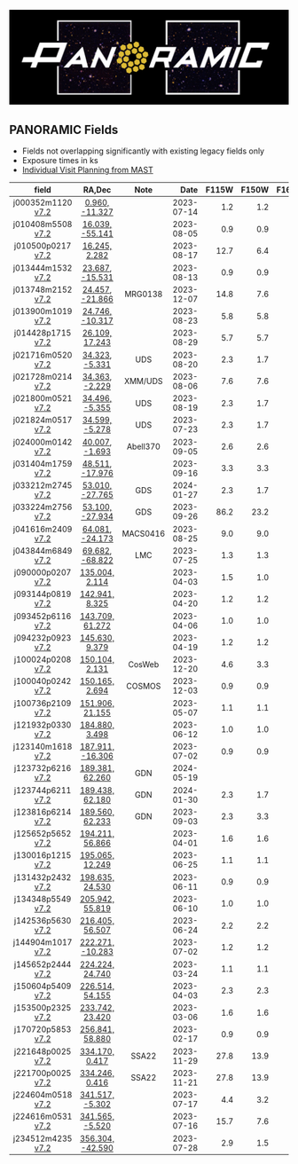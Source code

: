 
![Alt text](PanoramicLogo.png?raw=true "PanoramicLogo")

PANORAMIC Fields
----------------

- Fields not overlapping significantly with existing legacy fields only
- Exposure times in ks
- [Individual Visit Planning from MAST](https://www.stsci.edu/cgi-bin/get-visit-status?id=2514&markupFormat=html&observatory=JWST)

| field        | RA,Dec             | Note   | Date       | F115W  | F150W  | F162M  | F182M  | F200W  | F210M  | F277W  | F300M  | F356W  | F410M  | F430M  | F444W  | F460M  |
| :----------: | :----------------: | :----: | ----------:|-------:|-------:|-------:|-------:|-------:|-------:|-------:|-------:|-------:|-------:|-------:|-------:|-------:|
| j000352m1120  [v7.2](https://s3.amazonaws.com/grizli-panoramic/mosaics/v7.2/j000352m1120/index.html) | [   0.960,  -11.327](https://s3.amazonaws.com/grizli-v2/ClusterTiles/Map/panoramic-j000352m1120/index.html?coord=0.960,-11.327) |  | 2023-07-14 |   1.2  |   1.2  |        |        |   1.2  |        |   1.2  |        |   1.2  |        |        |   1.2  |        |
| j010408m5508  [v7.2](https://s3.amazonaws.com/grizli-panoramic/mosaics/v7.2/j010408m5508/index.html) | [  16.039,  -55.141](https://s3.amazonaws.com/grizli-v2/ClusterTiles/Map/panoramic-j010408m5508/index.html?coord=16.039,-55.141) |  | 2023-08-05 |   0.9  |   0.9  |        |        |   0.9  |        |   0.9  |        |   0.9  |        |        |   0.9  |        |
| j010500p0217  [v7.2](https://s3.amazonaws.com/grizli-panoramic/mosaics/v7.2/j010500p0217/index.html) | [  16.245,    2.282](https://s3.amazonaws.com/grizli-v2/ClusterTiles/Map/panoramic-j010500p0217/index.html?coord=16.245,2.282) |  | 2023-08-17 |  12.7  |   6.4  |        |        |   7.6  |        |   7.6  |        |   6.4  |  12.7  |        |        |        |
| j013444m1532  [v7.2](https://s3.amazonaws.com/grizli-panoramic/mosaics/v7.2/j013444m1532/index.html) | [  23.687,  -15.531](https://s3.amazonaws.com/grizli-v2/ClusterTiles/Map/panoramic-j013444m1532/index.html?coord=23.687,-15.531) |  | 2023-08-13 |   0.9  |   0.9  |        |        |   0.9  |        |   0.9  |        |   0.9  |        |        |   0.9  |        |
| j013748m2152  [v7.2](https://s3.amazonaws.com/grizli-panoramic/mosaics/v7.2/j013748m2152/index.html) | [  24.457,  -21.866](https://s3.amazonaws.com/grizli-v2/ClusterTiles/Map/j013804m2156/index.html?coord=24.457,-21.866) | MRG0138 | 2023-12-07 |  14.8  |   7.6  |        |        |   7.2  |        |   7.2  |        |   7.2  |   7.6  |        |   7.6  |        |
| j013900m1019  [v7.2](https://s3.amazonaws.com/grizli-panoramic/mosaics/v7.2/j013900m1019/index.html) | [  24.746,  -10.317](https://s3.amazonaws.com/grizli-v2/ClusterTiles/Map/panoramic-j013900m1019/index.html?coord=24.746,-10.317) |  | 2023-08-23 |   5.8  |   5.8  |        |        |   5.8  |        |   5.8  |        |   5.8  |        |        |   5.8  |        |
| j014428p1715  [v7.2](https://s3.amazonaws.com/grizli-panoramic/mosaics/v7.2/j014428p1715/index.html) | [  26.109,   17.243](https://s3.amazonaws.com/grizli-v2/ClusterTiles/Map/panoramic-j014428p1715/index.html?coord=26.109,17.243) |  | 2023-08-29 |   5.7  |   5.7  |        |        |   5.7  |        |   5.7  |        |   5.7  |        |        |   5.7  |        |
| j021716m0520  [v7.2](https://s3.amazonaws.com/grizli-panoramic/mosaics/v7.2/j021716m0520/index.html) | [  34.323,   -5.331](https://s3.amazonaws.com/grizli-v2/ClusterTiles/Map/uds/index.html?coord=34.323,-5.331) | UDS | 2023-08-20 |   2.3  |   1.7  |        |        |   1.5  |        |   1.5  |        |   1.7  |        |        |   2.3  |        |
| j021728m0214  [v7.2](https://s3.amazonaws.com/grizli-panoramic/mosaics/v7.2/j021728m0214/index.html) | [  34.363,   -2.229](https://s3.amazonaws.com/grizli-v2/ClusterTiles/Map/panoramic-j021728m0214/index.html?coord=34.363,-2.229) | XMM/UDS | 2023-08-06 |   7.6  |   7.6  |        |        |   3.8  |        |   3.8  |        |   7.6  |        |        |   7.6  |        |
| j021800m0521  [v7.2](https://s3.amazonaws.com/grizli-panoramic/mosaics/v7.2/j021800m0521/index.html) | [  34.496,   -5.355](https://s3.amazonaws.com/grizli-v2/ClusterTiles/Map/uds/index.html?coord=34.496,-5.355) | UDS | 2023-08-19 |   2.3  |   1.7  |        |        |   1.5  |        |   1.5  |        |   1.7  |        |        |   2.3  |        |
| j021824m0517  [v7.2](https://s3.amazonaws.com/grizli-panoramic/mosaics/v7.2/j021824m0517/index.html) | [  34.599,   -5.278](https://s3.amazonaws.com/grizli-v2/ClusterTiles/Map/uds/index.html?coord=34.599,-5.278) | UDS | 2023-07-23 |   2.3  |   1.7  |        |        |   1.5  |        |   1.5  |        |   1.7  |        |        |   2.3  |        |
| j024000m0142  [v7.2](https://s3.amazonaws.com/grizli-panoramic/mosaics/v7.2/j024000m0142/index.html) | [  40.007,   -1.693](https://s3.amazonaws.com/grizli-v2/ClusterTiles/Map/panoramic-j024000m0142/index.html?coord=40.007,-1.693) | Abell370 | 2023-09-05 |   2.6  |   2.6  |        |        |   2.6  |        |   2.6  |        |   2.6  |        |        |   2.6  |        |
| j031404m1759  [v7.2](https://s3.amazonaws.com/grizli-panoramic/mosaics/v7.2/j031404m1759/index.html) | [  48.511,  -17.976](https://s3.amazonaws.com/grizli-v2/ClusterTiles/Map/panoramic-j031404m1759/index.html?coord=48.511,-17.976) |  | 2023-09-16 |   3.3  |   3.3  |        |        |   3.3  |        |   3.3  |        |   3.3  |        |        |   3.3  |        |
| j033212m2745  [v7.2](https://s3.amazonaws.com/grizli-panoramic/mosaics/v7.2/j033212m2745/index.html) | [  53.010,  -27.765](https://s3.amazonaws.com/grizli-v2/ClusterTiles/Map/gds/jwst.html?coord=53.010,-27.765) | GDS | 2024-01-27 |   2.3  |   1.7  |        |        |   1.5  |        |   1.5  |        |   1.7  |        |        |   2.3  |        |
| j033224m2756  [v7.2](https://s3.amazonaws.com/grizli-panoramic/mosaics/v7.2/j033224m2756/index.html) | [  53.100,  -27.934](https://s3.amazonaws.com/grizli-v2/ClusterTiles/Map/gds/jwst.html?coord=53.100,-27.934) | GDS | 2023-09-26 |  86.2  |  23.2  |        |        |  11.7  |        |  22.7  |        |  23.2  |  44.0  |        |  31.3  |        |
| j041616m2409  [v7.2](https://s3.amazonaws.com/grizli-panoramic/mosaics/v7.2/j041616m2409/index.html) | [  64.081,  -24.173](https://s3.amazonaws.com/grizli-v2/ClusterTiles/Map/panoramic-j041616m2409/index.html?coord=64.081,-24.173) | MACS0416 | 2023-08-25 |   9.0  |   9.0  |        |        |   9.0  |        |   9.0  |        |   9.0  |        |        |   9.0  |        |
| j043844m6849  [v7.2](https://s3.amazonaws.com/grizli-panoramic/mosaics/v7.2/j043844m6849/index.html) | [  69.682,  -68.822](https://s3.amazonaws.com/grizli-v2/ClusterTiles/Map/panoramic-j043844m6849/index.html?coord=69.682,-68.822) | LMC | 2023-07-25 |   1.3  |   1.3  |        |        |   1.3  |        |   1.3  |        |   1.3  |        |        |   1.3  |        |
| j090000p0207  [v7.2](https://s3.amazonaws.com/grizli-panoramic/mosaics/v7.2/j090000p0207/index.html) | [ 135.004,    2.114](https://s3.amazonaws.com/grizli-v2/ClusterTiles/Map/panoramic-j090000p0207/index.html?coord=135.004,2.114) |  | 2023-04-03 |   1.5  |   1.0  |        |        |        |        |        |        |   1.0  |        |        |   1.5  |        |
| j093144p0819  [v7.2](https://s3.amazonaws.com/grizli-panoramic/mosaics/v7.2/j093144p0819/index.html) | [ 142.941,    8.325](https://s3.amazonaws.com/grizli-v2/ClusterTiles/Map/panoramic-j093144p0819/index.html?coord=142.941,8.325) |  | 2023-04-20 |   1.2  |   1.2  |        |        |   1.2  |        |   1.2  |        |   1.2  |        |        |   1.2  |        |
| j093452p6116  [v7.2](https://s3.amazonaws.com/grizli-panoramic/mosaics/v7.2/j093452p6116/index.html) | [ 143.709,   61.272](https://s3.amazonaws.com/grizli-v2/ClusterTiles/Map/panoramic-j093452p6116/index.html?coord=143.709,61.272) |  | 2023-04-06 |   1.0  |   1.0  |        |        |        |        |   1.0  |        |   1.0  |        |        |        |        |
| j094232p0923  [v7.2](https://s3.amazonaws.com/grizli-panoramic/mosaics/v7.2/j094232p0923/index.html) | [ 145.630,    9.379](https://s3.amazonaws.com/grizli-v2/ClusterTiles/Map/panoramic-j094232p0923/index.html?coord=145.630,9.379) |  | 2023-04-19 |   1.2  |   1.2  |        |        |   1.2  |        |   1.2  |        |   1.2  |        |        |   1.2  |        |
| j100024p0208  [v7.2](https://s3.amazonaws.com/grizli-panoramic/mosaics/v7.2/j100024p0208/index.html) | [ 150.104,    2.131](https://s3.amazonaws.com/grizli-v2/ClusterTiles/Map/cos/index.html?coord=150.104,2.131) | CosWeb | 2023-12-20 |   4.6  |   3.3  |        |        |   3.1  |        |   3.1  |        |   3.3  |        |        |   4.6  |        |
| j100040p0242  [v7.2](https://s3.amazonaws.com/grizli-panoramic/mosaics/v7.2/j100040p0242/index.html) | [ 150.165,    2.694](https://s3.amazonaws.com/grizli-v2/ClusterTiles/Map/cos/index.html?coords=150.1666670,2.7000000) | COSMOS | 2023-12-03 |   0.9  |   0.9  |        |        |   0.9  |        |   0.9  |        |   0.9  |        |        |   0.9  |        |
| j100736p2109  [v7.2](https://s3.amazonaws.com/grizli-panoramic/mosaics/v7.2/j100736p2109/index.html) | [ 151.906,   21.155](https://s3.amazonaws.com/grizli-v2/ClusterTiles/Map/panoramic-j100736p2109/index.html?coord=151.906,21.155) |  | 2023-05-07 |   1.1  |   1.1  |        |        |   1.1  |        |   1.1  |        |   1.1  |        |        |   1.1  |        |
| j121932p0330  [v7.2](https://s3.amazonaws.com/grizli-panoramic/mosaics/v7.2/j121932p0330/index.html) | [ 184.880,    3.498](https://s3.amazonaws.com/grizli-v2/ClusterTiles/Map/panoramic-j121932p0330/index.html?coord=184.880,3.498) |  | 2023-06-12 |   1.0  |   1.0  |        |        |   1.0  |        |   1.0  |        |   1.0  |        |        |   1.0  |        |
| j123140m1618  [v7.2](https://s3.amazonaws.com/grizli-panoramic/mosaics/v7.2/j123140m1618/index.html) | [ 187.911,  -16.306](https://s3.amazonaws.com/grizli-v2/ClusterTiles/Map/panoramic-j123140m1618/index.html?coord=187.911,-16.306) |  | 2023-07-02 |   0.9  |   0.9  |        |        |   0.9  |        |   0.9  |        |   0.9  |        |        |   0.9  |        |
| j123732p6216  [v7.2](https://s3.amazonaws.com/grizli-panoramic/mosaics/v7.2/j123732p6216/index.html) | [ 189.381,   62.260](https://s3.amazonaws.com/grizli-v2/ClusterTiles/Map/gdn/jwst.html?coord=189.3994832,62.2906066) | GDN | 2024-05-19 |        |        |   5.7  |   5.7  |        |   5.7  |        |   5.7  |        |        |   5.7  |        |   5.7  |
| j123744p6211  [v7.2](https://s3.amazonaws.com/grizli-panoramic/mosaics/v7.2/j123744p6211/index.html) | [ 189.438,   62.180](https://s3.amazonaws.com/grizli-v2/ClusterTiles/Map/gdn/jwst.html?coord=189.3994832,62.2906066) | GDN | 2024-01-30 |   2.3  |   1.7  |        |        |   1.5  |        |   1.5  |        |   1.7  |        |        |   2.3  |        |
| j123816p6214  [v7.2](https://s3.amazonaws.com/grizli-panoramic/mosaics/v7.2/j123816p6214/index.html) | [ 189.560,   62.233](https://s3.amazonaws.com/grizli-v2/ClusterTiles/Map/gdn/jwst.html?coord=189.3994832,62.2906066) | GDN | 2023-09-03 |   2.3  |   3.3  |        |        |   1.5  |        |   1.5  |        |   3.3  |        |        |   2.3  |        |
| j125652p5652  [v7.2](https://s3.amazonaws.com/grizli-panoramic/mosaics/v7.2/j125652p5652/index.html) | [ 194.211,   56.866](https://s3.amazonaws.com/grizli-v2/ClusterTiles/Map/panoramic-j125652p5652/index.html?coord=194.211,56.866) |  | 2023-04-01 |   1.6  |   1.6  |        |        |   1.6  |        |   1.6  |        |   1.6  |        |        |   1.6  |        |
| j130016p1215  [v7.2](https://s3.amazonaws.com/grizli-panoramic/mosaics/v7.2/j130016p1215/index.html) | [ 195.065,   12.249](https://s3.amazonaws.com/grizli-v2/ClusterTiles/Map/panoramic-j130016p1215/index.html?coord=195.065,12.249) |  | 2023-06-25 |   1.1  |   1.1  |        |        |   1.1  |        |   1.1  |        |   1.1  |        |        |   1.1  |        |
| j131432p2432  [v7.2](https://s3.amazonaws.com/grizli-panoramic/mosaics/v7.2/j131432p2432/index.html) | [ 198.635,   24.530](https://s3.amazonaws.com/grizli-v2/ClusterTiles/Map/panoramic-j131432p2432/index.html?coord=198.635,24.530) |  | 2023-06-11 |   0.9  |   0.9  |        |        |   0.9  |        |   0.9  |        |   0.9  |        |        |   0.9  |        |
| j134348p5549  [v7.2](https://s3.amazonaws.com/grizli-panoramic/mosaics/v7.2/j134348p5549/index.html) | [ 205.942,   55.819](https://s3.amazonaws.com/grizli-v2/ClusterTiles/Map/panoramic-j134348p5549/index.html?coord=205.942,55.819) |  | 2023-06-10 |   1.0  |   1.0  |        |        |   1.0  |        |   1.0  |        |   1.0  |        |        |   1.0  |        |
| j142536p5630  [v7.2](https://s3.amazonaws.com/grizli-panoramic/mosaics/v7.2/j142536p5630/index.html) | [ 216.405,   56.507](https://s3.amazonaws.com/grizli-v2/ClusterTiles/Map/panoramic-j142536p5630/index.html?coord=216.405,56.507) |  | 2023-06-24 |   2.2  |   2.2  |        |        |   2.2  |        |   2.2  |        |   2.2  |        |        |   2.2  |        |
| j144904m1017  [v7.2](https://s3.amazonaws.com/grizli-panoramic/mosaics/v7.2/j144904m1017/index.html) | [ 222.271,  -10.283](https://s3.amazonaws.com/grizli-v2/ClusterTiles/Map/panoramic-j144904m1017/index.html?coord=222.271,-10.283) |  | 2023-07-02 |   1.2  |   1.2  |        |        |   1.2  |        |   1.2  |        |   1.2  |        |        |   1.2  |        |
| j145652p2444  [v7.2](https://s3.amazonaws.com/grizli-panoramic/mosaics/v7.2/j145652p2444/index.html) | [ 224.224,   24.740](https://s3.amazonaws.com/grizli-v2/ClusterTiles/Map/panoramic-j145652p2444/index.html?coord=224.224,24.740) |  | 2023-03-24 |   1.1  |   1.1  |        |        |        |        |   1.1  |        |   1.1  |        |        |        |        |
| j150604p5409  [v7.2](https://s3.amazonaws.com/grizli-panoramic/mosaics/v7.2/j150604p5409/index.html) | [ 226.514,   54.155](https://s3.amazonaws.com/grizli-v2/ClusterTiles/Map/panoramic-j150604p5409/index.html?coord=226.514,54.155) |  | 2023-04-03 |   2.3  |   2.3  |        |        |        |        |   2.3  |        |   2.3  |        |        |        |        |
| j153500p2325  [v7.2](https://s3.amazonaws.com/grizli-panoramic/mosaics/v7.2/j153500p2325/index.html) | [ 233.742,   23.420](https://s3.amazonaws.com/grizli-v2/ClusterTiles/Map/panoramic-j153500p2325/index.html?coord=233.742,23.420) |  | 2023-03-06 |   1.6  |   1.6  |        |        |   1.6  |        |   1.6  |        |   1.6  |        |        |   1.6  |        |
| j170720p5853  [v7.2](https://s3.amazonaws.com/grizli-panoramic/mosaics/v7.2/j170720p5853/index.html) | [ 256.841,   58.880](https://s3.amazonaws.com/grizli-v2/ClusterTiles/Map/panoramic-j170720p5853/index.html?coord=256.841,58.880) |  | 2023-02-17 |   0.9  |   0.9  |        |        |   0.9  |        |   0.9  |        |   0.9  |        |        |   0.9  |        |
| j221648p0025  [v7.2](https://s3.amazonaws.com/grizli-panoramic/mosaics/v7.2/j221648p0025/index.html) | [ 334.170,    0.417](https://s3.amazonaws.com/grizli-v2/ClusterTiles/Map/panoramic-j221648p0025/index.html?coord=334.170,0.417) | SSA22 | 2023-11-29 |  27.8  |  13.9  |        |        |  13.9  |        |  13.9  |        |  13.9  |  13.9  |        |  13.9  |        |
| j221700p0025  [v7.2](https://s3.amazonaws.com/grizli-panoramic/mosaics/v7.2/j221700p0025/index.html) | [ 334.246,    0.416](https://s3.amazonaws.com/grizli-v2/ClusterTiles/Map/panoramic-j221700p0025/index.html?coord=334.246,0.416) | SSA22 | 2023-11-21 |  27.8  |  13.9  |        |        |  13.9  |        |  13.9  |        |  13.9  |  13.9  |        |  13.9  |        |
| j224604m0518  [v7.2](https://s3.amazonaws.com/grizli-panoramic/mosaics/v7.2/j224604m0518/index.html) | [ 341.517,   -5.302](https://s3.amazonaws.com/grizli-v2/ClusterTiles/Map/panoramic-j224612m0527/index.html?coord=341.517,-5.302) |  | 2023-07-17 |   4.4  |   3.2  |        |        |   2.1  |        |   2.1  |        |   3.2  |        |        |   4.4  |        |
| j224616m0531  [v7.2](https://s3.amazonaws.com/grizli-panoramic/mosaics/v7.2/j224616m0531/index.html) | [ 341.565,   -5.520](https://s3.amazonaws.com/grizli-v2/ClusterTiles/Map/panoramic-j224612m0527/index.html?coord=341.565,-5.520) |  | 2023-07-16 |  15.7  |   7.6  |        |        |   9.4  |        |   9.4  |        |   7.6  |   6.3  |        |   9.4  |        |
| j234512m4235  [v7.2](https://s3.amazonaws.com/grizli-panoramic/mosaics/v7.2/j234512m4235/index.html) | [ 356.304,  -42.590](https://s3.amazonaws.com/grizli-v2/ClusterTiles/Map/panoramic-j234512m4235/index.html?coord=356.304,-42.590) |  | 2023-07-28 |   2.9  |   1.5  |        |        |   0.9  |        |   0.9  |        |   1.5  |   1.5  |        |   1.5  |        |
